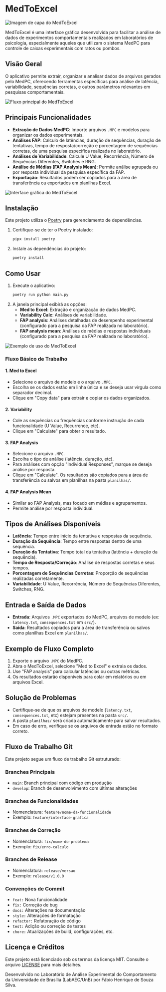 # MedToExcel

<!-- Imagem de capa do projeto -->
<!-- Substitua 'capa.png' por uma imagem que represente visualmente o projeto, como o logo do laboratório, uma montagem das caixas experimentais ou uma tela inicial do software. -->
![Imagem de capa do MedToExcel](docs/imagens/capa.png)

MedToExcel é uma interface gráfica desenvolvida para facilitar a análise de dados de experimentos comportamentais realizados em laboratórios de psicologia, especialmente aqueles que utilizam o sistema MedPC para controle de caixas experimentais com ratos ou pombos.

## Visão Geral

O aplicativo permite extrair, organizar e analisar dados de arquivos gerados pelo MedPC, oferecendo ferramentas específicas para análise de latência, variabilidade, sequências corretas, e outros parâmetros relevantes em pesquisas comportamentais.

<!-- Imagem ilustrativa do fluxo principal -->
<!-- Crie uma imagem (ex: fluxograma) mostrando o fluxo de uso do software: importação do arquivo MedPC, seleção de análise, exportação dos resultados. Pode ser um diagrama simples ou um print com setas explicativas. -->
![Fluxo principal do MedToExcel](docs/imagens/fluxo_principal.png)

## Principais Funcionalidades

- **Extração de Dados MedPC**: Importe arquivos `.MPC` e modelos para organizar os dados experimentais.
- **Análises FAP**: Calculo de latências, duração de sequências, duração de tentativas, tempo de resposta/correção e porcentagem de sequências corretas, de uma pesquisa específica realizada no laboratório.
- **Análises de Variabilidade**: Calcule U Value, Recorrência, Número de Sequências Diferentes, Switches e RNG.
- **Análise de Médias (FAP Analysis Mean)**: Permite análise agrupada ou por resposta individual da pesquisa específica da FAP.
- **Exportação**: Resultados podem ser copiados para a área de transferência ou exportados em planilhas Excel.

<!-- Imagem ilustrativa da interface -->
<!-- Capture uma screenshot da interface principal do MedToExcel, mostrando os botões e opções disponíveis. Se possível, destaque as áreas principais com caixas ou setas. -->
![Interface gráfica do MedToExcel](docs/imagens/interface.png)

## Instalação

Este projeto utiliza o [Poetry](https://python-poetry.org/) para gerenciamento de dependências.

1. Certifique-se de ter o Poetry instalado:
   ```bash
   pipx install poetry
   ```
2. Instale as dependências do projeto:
   ```bash
   poetry install
   ```

## Como Usar

1. Execute o aplicativo:
   ```bash
   poetry run python main.py
   ```
2. A janela principal exibirá as opções:
   - **Med to Excel**: Extração e organização de dados MedPC.
   - **Variability Calc**: Análises de variabilidade.
   - **FAP analysis**: Análises detalhadas de desempenho experimental (configurado para a pesquisa da FAP realizada no laboratório).
   - **FAP analysis mean**: Análises de médias e respostas individuais (configurado para a pesquisa da FAP realizada no laboratório).

<!-- Imagem ilustrativa de uso -->
<!-- Capture um exemplo de uso real: por exemplo, um print mostrando um arquivo sendo selecionado, ou o resultado de uma análise sendo exibido/exportado. Pode ser uma sequência de imagens ou uma montagem. -->
![Exemplo de uso do MedToExcel](docs/imagens/exemplo_uso.png)

### Fluxo Básico de Trabalho

#### 1. Med to Excel
- Selecione o arquivo de modelo e o arquivo `.MPC`.
- Escolha se os dados estão em linha única e se deseja usar vírgula como separador decimal.
- Clique em "Copy data" para extrair e copiar os dados organizados.

#### 2. Variability
- Cole as sequências ou frequências conforme instrução de cada funcionalidade (U Value, Recurrence, etc).
- Clique em "Calculate" para obter o resultado.

#### 3. FAP Analysis
- Selecione o arquivo `.MPC`.
- Escolha o tipo de análise (latência, duração, etc).
- Para análises com opção "Individual Responses", marque se deseja análise por resposta.
- Clique em "Calculate". Os resultados são copiados para a área de transferência ou salvos em planilhas na pasta `planilhas/`.

#### 4. FAP Analysis Mean
- Similar ao FAP Analysis, mas focado em médias e agrupamentos.
- Permite análise por resposta individual.

## Tipos de Análises Disponíveis

- **Latência**: Tempo entre início da tentativa e respostas da sequência.
- **Duração da Sequência**: Tempo entre respostas dentro de uma sequência.
- **Duração da Tentativa**: Tempo total da tentativa (latência + duração da sequência).
- **Tempo de Resposta/Correção**: Análise de respostas corretas e seus tempos.
- **Porcentagem de Sequências Corretas**: Proporção de sequências realizadas corretamente.
- **Variabilidade**: U Value, Recorrência, Número de Sequências Diferentes, Switches, RNG.

## Entrada e Saída de Dados

- **Entrada**: Arquivos `.MPC` exportados do MedPC, arquivos de modelo (ex: `latency.txt`, `consequences.txt` em `src/`).
- **Saída**: Resultados copiados para a área de transferência ou salvos como planilhas Excel em `planilhas/`.

## Exemplo de Fluxo Completo

1. Exporte o arquivo `.MPC` do MedPC.
2. Abra o MedToExcel, selecione "Med to Excel" e extraia os dados.
3. Use "FAP analysis" para calcular latências ou outras métricas.
4. Os resultados estarão disponíveis para colar em relatórios ou em arquivos Excel.

## Solução de Problemas

- Certifique-se de que os arquivos de modelo (`latency.txt`, `consequences.txt`, etc) estejam presentes na pasta `src/`.
- A pasta `planilhas/` será criada automaticamente para salvar resultados.
- Em caso de erro, verifique se os arquivos de entrada estão no formato correto.

## Fluxo de Trabalho Git

Este projeto segue um fluxo de trabalho Git estruturado:

### Branches Principais
- `main`: Branch principal com código em produção
- `develop`: Branch de desenvolvimento com últimas alterações

### Branches de Funcionalidades
- Nomenclatura: `feature/nome-da-funcionalidade`
- Exemplo: `feature/interface-grafica`

### Branches de Correção
- Nomenclatura: `fix/nome-do-problema`
- Exemplo: `fix/erro-calculo`

### Branches de Release
- Nomenclatura: `release/versao`
- Exemplo: `release/v1.0.0`

### Convenções de Commit
- `feat:` Nova funcionalidade
- `fix:` Correção de bug
- `docs:` Alterações na documentação
- `style:` Alterações de formatação
- `refactor:` Refatoração de código
- `test:` Adição ou correção de testes
- `chore:` Atualizações de build, configurações, etc.

## Licença e Créditos

Este projeto está licenciado sob os termos da licença MIT. Consulte o arquivo [LICENSE](LICENSE) para mais detalhes.

Desenvolvido no Laboratório de Análise Experimental do Comportamento da Universidade de Brasília (LabAEC/UnB) por Fábio Henrique de Souza Silva.